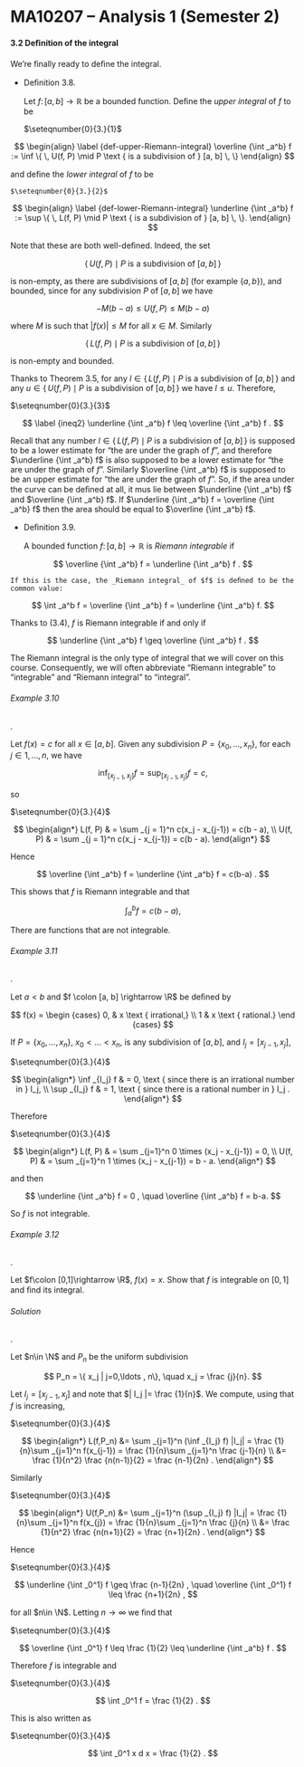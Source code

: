 # MA10207 – Analysis 1 (Semester 2)

#### 3.2 Deﬁnition of the integral

We’re ﬁnally ready to deﬁne the integral.

- Deﬁnition 3.8.

  Let $f \colon [a, b] \rightarrow \mathbb {R}$ be a bounded function. Deﬁne the _upper integral_ of $f$ to be

  $\seteqnumber{0}{3.}{1}$

$$
 \begin{align} \label {def-upper-Riemann-integral} \overline {\int _a^b} f := \inf \{ \, U(f, P) \mid P \text { is a subdivision of } [a, b] \, \} \end{align}
$$

and deﬁne the _lower integral_ of $f$ to be

    $\seteqnumber{0}{3.}{2}$

$$
 \begin{align} \label {def-lower-Riemann-integral} \underline {\int _a^b} f := \sup \{ \, L(f, P) \mid P \text { is a subdivision of } [a, b] \, \}. \end{align}
$$

Note that these are both well-deﬁned. Indeed, the set

$$
 \{ \, U(f, P) \mid P \text { is a subdivision of } [a, b] \, \}
$$

is non-empty, as there are subdivisions of $[a,b]$ (for example $\{a,b\}$), and bounded, since for any subdivision $P$ of $[a,b]$ we have

$$
 -M(b-a) \leq U(f,P) \leq M (b-a)
$$

where $M$ is such that $|f(x)|\leq M$ for all $x\in M$. Similarly

$$
 \{ \, L(f, P) \mid P \text { is a subdivision of } [a, b] \, \}
$$

is non-empty and bounded.

Thanks to Theorem 3.5, for any $l\in \{ \, L(f, P) \mid P \text { is a subdivision of } [a, b] \, \}$ and any $u \in \{ \, U(f, P) \mid P \text { is a subdivision of } [a, b] \, \}$ we have $l\leq u$. Therefore,

$\seteqnumber{0}{3.}{3}$

$$
 \label {ineq2} \underline {\int _a^b} f \leq \overline {\int _a^b} f .
$$

Recall that any number $l\in \{ \, L(f, P) \mid P \text { is a subdivision of } [a, b] \, \}$ is supposed to be a lower estimate for “the are under the graph of $f$”, and therefore $\underline {\int _a^b} f$ is also supposed to be a lower estimate for “the are under the graph of $f$”. Similarly $\overline {\int _a^b} f$ is supposed to be an upper estimate for “the are under the graph of $f$”. So, if the area under the curve can be deﬁned at all, it mus lie between $\underline {\int _a^b} f$ and $\overline {\int _a^b} f$. If $\underline {\int _a^b} f = \overline {\int _a^b} f$ then the area should be equal to $\overline {\int _a^b} f$.

- Deﬁnition 3.9.

  A bounded function $f \colon [a, b] \rightarrow \mathbb {R}$ is _Riemann integrable_ if

$$
 \overline {\int _a^b} f = \underline {\int _a^b} f .
$$

    If this is the case, the _Riemann integral_ of $f$ is deﬁned to be the common value:

$$
 \int _a^b f = \overline {\int _a^b} f = \underline {\int _a^b} f.
$$

Thanks to (3.4), $f$ is Riemann integrable if and only if

$$
 \underline {\int _a^b} f \geq \overline {\int _a^b} f .
$$

The Riemann integral is the only type of integral that we will cover on this course. Consequently, we will often abbreviate “Riemann integrable” to “integrable” and “Riemann integral” to “integral”.

###### Example 3.10

.

Let $f(x) = c$ for all $x \in [a, b]$. Given any subdivision $P = \{x_0, \dotsc , x_n\}$, for each $j \in 1,\ldots ,n$, we have

$$
 \inf _{[x_{j-1},x_j]} f= \sup _{[x_{j-1},x_j]} f = c,
$$

so

$\seteqnumber{0}{3.}{4}$

$$
 \begin{align*} L(f, P) & = \sum _{j = 1}^n c(x_j - x_{j-1}) = c(b - a), \\ U(f, P) & = \sum _{j = 1}^n c(x_j - x_{j-1}) = c(b - a). \end{align*}
$$

Hence

$$
 \overline {\int _a^b} f = \underline {\int _a^b} f = c(b-a) .
$$

This shows that $f$ is Riemann integrable and that

$$
 \int _a^b f = c(b - a),
$$

There are functions that are not integrable.

###### Example 3.11

.

Let $a<b$ and $f \colon [a, b] \rightarrow \R$ be deﬁned by

$$
 f(x) = \begin {cases} 0, & x \text { irrational,} \\ 1 & x \text { rational.} \end {cases}
$$

If $P = \{x_0, \dotsc , x_n\}$, $x_0<\ldots < x_n$, is any subdivision of $[a,b]$, and $I_j = [x_{j-1},x_j]$,

$\seteqnumber{0}{3.}{4}$

$$
 \begin{align*} \inf _{I_j} f & = 0, \text { since there is an irrational number in } I_j, \\ \sup _{I_j} f & = 1, \text { since there is a rational number in } I_j . \end{align*}
$$

Therefore

$\seteqnumber{0}{3.}{4}$

$$
 \begin{align*} L(f, P) & = \sum _{j=1}^n 0 \times (x_j - x_{j-1}) = 0, \\ U(f, P) & = \sum _{j=1}^n 1 \times (x_j - x_{j-1}) = b - a. \end{align*}
$$

and then

$$
 \underline {\int _a^b} f = 0 , \quad \overline {\int _a^b} f = b-a.
$$

So $f$ is not integrable.

###### Example 3.12

.

Let $f\colon [0,1]\rightarrow \R$, $f(x)=x$. Show that $f$ is integrable on $[0,1]$ and ﬁnd its integral.

###### Solution

.

Let $n\in \N$ and $P_n$ be the uniform subdivision

$$
 P_n = \{ x_j | j=0,\ldots , n\}, \quad x_j = \frac {j}{n}.
$$

Let $I_j = [x_{j-1},x_j]$ and note that $| I_j |= \frac {1}{n}$. We compute, using that $f$ is increasing,

$\seteqnumber{0}{3.}{4}$

$$
 \begin{align*} L(f,P_n) &= \sum _{j=1}^n (\inf _{I_j} f) |I_j| = \frac {1}{n}\sum _{j=1}^n f(x_{j-1}) = \frac {1}{n}\sum _{j=1}^n \frac {j-1}{n} \\ &= \frac {1}{n^2} \frac {n(n-1)}{2} = \frac {n-1}{2n} . \end{align*}
$$

Similarly

$\seteqnumber{0}{3.}{4}$

$$
 \begin{align*} U(f,P_n) &= \sum _{j=1}^n (\sup _{I_j} f) |I_j| = \frac {1}{n}\sum _{j=1}^n f(x_{j}) = \frac {1}{n}\sum _{j=1}^n \frac {j}{n} \\ &= \frac {1}{n^2} \frac {n(n+1)}{2} = \frac {n+1}{2n} . \end{align*}
$$

Hence

$\seteqnumber{0}{3.}{4}$

$$
 \underline {\int _0^1} f \geq \frac {n-1}{2n} , \quad \overline {\int _0^1} f \leq \frac {n+1}{2n} ,
$$

for all $n\in \N$. Letting $n\to \infty$ we ﬁnd that

$\seteqnumber{0}{3.}{4}$

$$
 \overline {\int _0^1} f \leq \frac {1}{2} \leq \underline {\int _a^b} f .
$$

Therefore $f$ is integrable and

$\seteqnumber{0}{3.}{4}$

$$
 \int _0^1 f = \frac {1}{2} .
$$

This is also written as

$\seteqnumber{0}{3.}{4}$

$$
 \int _0^1 x d x = \frac {1}{2} .
$$
